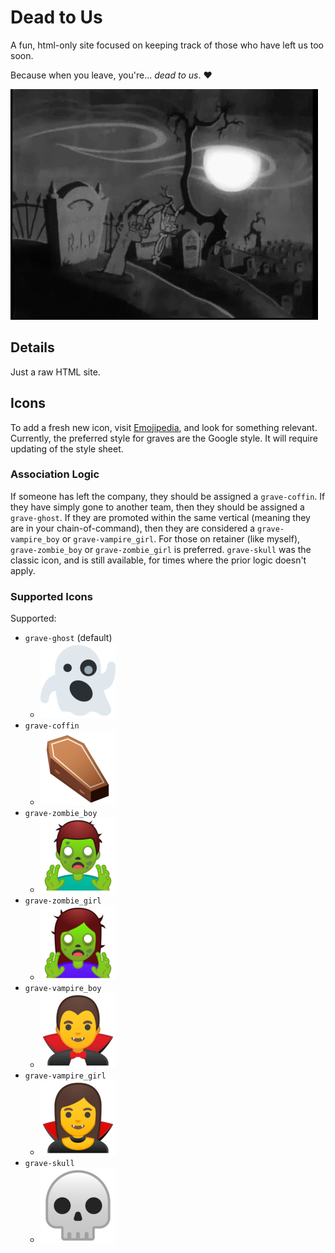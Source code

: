 # Dead to Us

A fun, html-only site focused on keeping track of those who have left us too soon.

Because when you leave, you're... _dead to us_. ❤️

![dead-to-us][dead-to-us-gif]

## Details

Just a raw HTML site.

## Icons

To add a fresh new icon, visit [Emojipedia][emojipedia], and look for something relevant. Currently, the preferred style for graves are the Google style. It will require updating of the style sheet.

### Association Logic

If someone has left the company, they should be assigned a `grave-coffin`. If they have simply gone to another team, then they should be assigned a `grave-ghost`. If they are promoted within the same vertical (meaning they are in your chain-of-command), then they are considered a `grave-vampire_boy` or `grave-vampire_girl`. For those on retainer (like myself), `grave-zombie_boy` or `grave-zombie_girl` is preferred. `grave-skull` was the classic icon, and is still available, for times where the prior logic doesn't apply.

### Supported Icons

Supported:

* `grave-ghost` (default)
  * ![ghost][ghost]
* `grave-coffin`
  * ![coffin][coffin]
* `grave-zombie_boy`
  * ![zombie_boy][zombie_boy]
* `grave-zombie_girl`
  * ![zombie_girl][zombie_girl]
* `grave-vampire_boy`
  * ![vampire_boy][vampire_boy]
* `grave-vampire_girl`
  * ![vampire_girl][vampire_girl]
* `grave-skull`
  * ![skull][skull]

[dead-to-us-gif]: /html/assets/images/dead-to-us.gif
[emojipedia]: https://emojipedia.org
[skull]: /html/assets/images/skull.png
[coffin]: /html/assets/images/coffin.png
[zombie_boy]: /html/assets/images/zombie-boy.png
[zombie_girl]: /html/assets/images/zombie-girl.png
[ghost]: /html/assets/images/ghost.png
[vampire_boy]: /html/assets/images/vampire-boy.png
[vampire_girl]: /html/assets/images/vampire-girl.png
